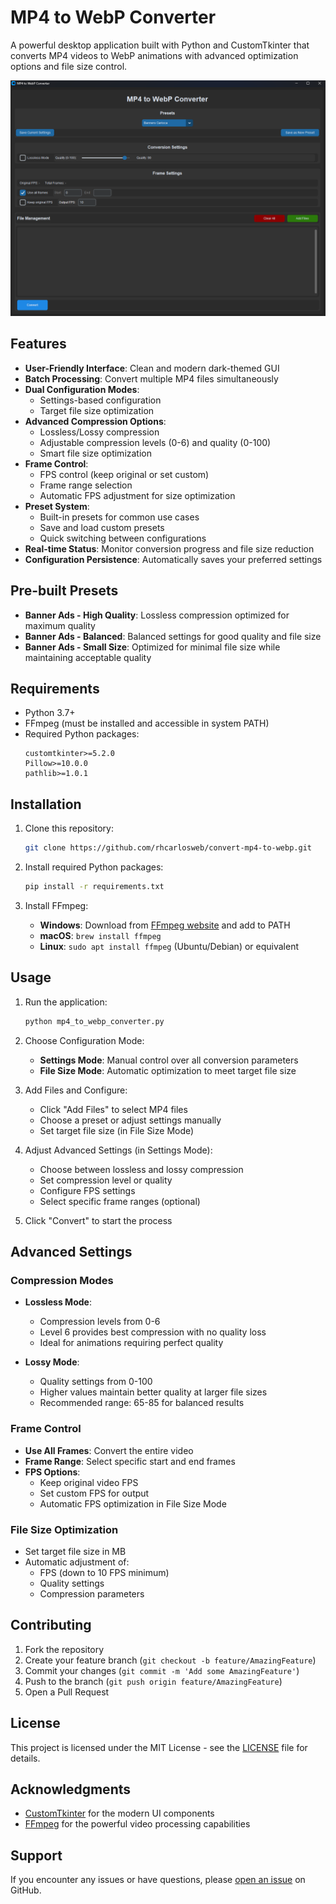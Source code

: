 # MP4 to WebP Converter

A powerful desktop application built with Python and CustomTkinter that converts MP4 videos to WebP animations with advanced optimization options and file size control.

![Application Screenshot](screenshot.png)

## Features

- **User-Friendly Interface**: Clean and modern dark-themed GUI
- **Batch Processing**: Convert multiple MP4 files simultaneously
- **Dual Configuration Modes**:
  - Settings-based configuration
  - Target file size optimization
- **Advanced Compression Options**:
  - Lossless/Lossy compression
  - Adjustable compression levels (0-6) and quality (0-100)
  - Smart file size optimization
- **Frame Control**:
  - FPS control (keep original or set custom)
  - Frame range selection
  - Automatic FPS adjustment for size optimization
- **Preset System**:
  - Built-in presets for common use cases
  - Save and load custom presets
  - Quick switching between configurations
- **Real-time Status**: Monitor conversion progress and file size reduction
- **Configuration Persistence**: Automatically saves your preferred settings

## Pre-built Presets

- **Banner Ads - High Quality**: Lossless compression optimized for maximum quality
- **Banner Ads - Balanced**: Balanced settings for good quality and file size
- **Banner Ads - Small Size**: Optimized for minimal file size while maintaining acceptable quality

## Requirements

- Python 3.7+
- FFmpeg (must be installed and accessible in system PATH)
- Required Python packages:
  ```
  customtkinter>=5.2.0
  Pillow>=10.0.0
  pathlib>=1.0.1
  ```

## Installation

1. Clone this repository:
   ```bash
   git clone https://github.com/rhcarlosweb/convert-mp4-to-webp.git
   ```

2. Install required Python packages:
   ```bash
   pip install -r requirements.txt
   ```

3. Install FFmpeg:
   - **Windows**: Download from [FFmpeg website](https://ffmpeg.org/download.html) and add to PATH
   - **macOS**: `brew install ffmpeg`
   - **Linux**: `sudo apt install ffmpeg` (Ubuntu/Debian) or equivalent

## Usage

1. Run the application:
   ```bash
   python mp4_to_webp_converter.py
   ```

2. Choose Configuration Mode:
   - **Settings Mode**: Manual control over all conversion parameters
   - **File Size Mode**: Automatic optimization to meet target file size

3. Add Files and Configure:
   - Click "Add Files" to select MP4 files
   - Choose a preset or adjust settings manually
   - Set target file size (in File Size Mode)

4. Adjust Advanced Settings (in Settings Mode):
   - Choose between lossless and lossy compression
   - Set compression level or quality
   - Configure FPS settings
   - Select specific frame ranges (optional)

5. Click "Convert" to start the process

## Advanced Settings

### Compression Modes

- **Lossless Mode**: 
  - Compression levels from 0-6
  - Level 6 provides best compression with no quality loss
  - Ideal for animations requiring perfect quality

- **Lossy Mode**:
  - Quality settings from 0-100
  - Higher values maintain better quality at larger file sizes
  - Recommended range: 65-85 for balanced results

### Frame Control

- **Use All Frames**: Convert the entire video
- **Frame Range**: Select specific start and end frames
- **FPS Options**: 
  - Keep original video FPS
  - Set custom FPS for output
  - Automatic FPS optimization in File Size Mode

### File Size Optimization

- Set target file size in MB
- Automatic adjustment of:
  - FPS (down to 10 FPS minimum)
  - Quality settings
  - Compression parameters

## Contributing

1. Fork the repository
2. Create your feature branch (`git checkout -b feature/AmazingFeature`)
3. Commit your changes (`git commit -m 'Add some AmazingFeature'`)
4. Push to the branch (`git push origin feature/AmazingFeature`)
5. Open a Pull Request

## License

This project is licensed under the MIT License - see the [LICENSE](LICENSE) file for details.

## Acknowledgments

- [CustomTkinter](https://github.com/TomSchimansky/CustomTkinter) for the modern UI components
- [FFmpeg](https://ffmpeg.org/) for the powerful video processing capabilities

## Support

If you encounter any issues or have questions, please [open an issue](https://github.com/rhcarlosweb/convert-mp4-to-webp/issues) on GitHub.